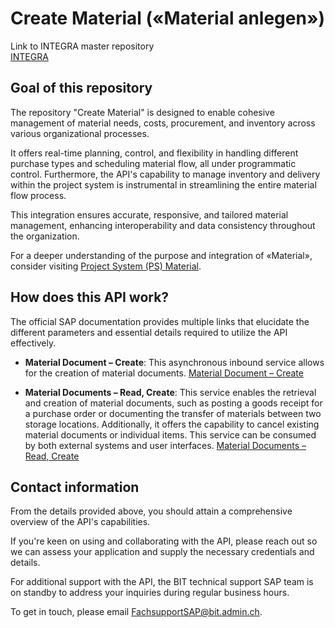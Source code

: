 # Create Material («Material anlegen»)

Link to INTEGRA master repository  
[INTEGRA](https://github.com/Integra-SUPERB/INTEGRA)


## Goal of this repository

The repository "Create Material" is designed to enable cohesive management of material needs, costs, procurement, and inventory across various organizational processes. 

It offers real-time planning, control, and flexibility in handling different purchase types and scheduling material flow, all under programmatic control. Furthermore, the API's capability to manage inventory and delivery within the project system is instrumental in streamlining the entire material flow process.

This integration ensures accurate, responsive, and tailored material management, enhancing interoperability and data consistency throughout the organization.

For a deeper understanding of the purpose and integration of «Material», consider visiting [Project System (PS) Material](https://help.sap.com/docs/SAP_S4HANA_ON-PREMISE/4dd8cb7b1c484b4b93af84d00f60fdb8/f1e9b853dcfcb44ce10000000a174cb4.html?locale=de-DE).

## How does this API work?

The official SAP documentation provides multiple links that elucidate the different parameters and essential details required to utilize the API effectively.

- **Material Document – Create**: This asynchronous inbound service allows for the creation of material documents. [Material Document – Create](https://api.sap.com/api/MATERIALDOCUMENTCREATEREQUEST1/overview)

- **Material Documents – Read, Create**: This service enables the retrieval and creation of material documents, such as posting a goods receipt for a purchase order or documenting the transfer of materials between two storage locations. Additionally, it offers the capability to cancel existing material documents or individual items. This service can be consumed by both external systems and user interfaces. [Material Documents – Read, Create](https://api.sap.com/api/API_MATERIAL_DOCUMENT_SRV/overview)


## Contact information

From the details provided above, you should attain a comprehensive overview of the API's capabilities.

If you're keen on using and collaborating with the API, please reach out so we can assess your application and supply the necessary credentials and details.

For additional support with the API, the BIT technical support SAP team is on standby to address your inquiries during regular business hours.

To get in touch, please email [FachsupportSAP@bit.admin.ch](mailto:FachsupportSAP@bit.admin.ch).
